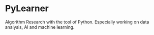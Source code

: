 # PyLearner
Algorithm Research with the tool of Python.
Especially working on data analysis, AI and machine learning.

